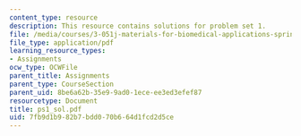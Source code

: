 ```yaml
---
content_type: resource
description: This resource contains solutions for problem set 1.
file: /media/courses/3-051j-materials-for-biomedical-applications-spring-2006/7fb9d1b982b7bdd070b664d1fcd2d5ce_ps1_sol.pdf
file_type: application/pdf
learning_resource_types:
- Assignments
ocw_type: OCWFile
parent_title: Assignments
parent_type: CourseSection
parent_uid: 8be6a62b-35e9-9ad0-1ece-ee3ed3efef87
resourcetype: Document
title: ps1_sol.pdf
uid: 7fb9d1b9-82b7-bdd0-70b6-64d1fcd2d5ce
---
```


